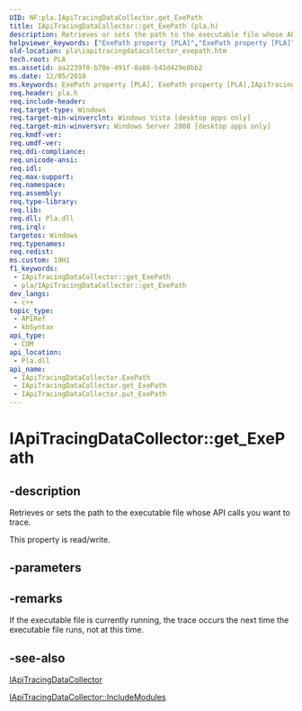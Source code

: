 ```yaml
---
UID: NF:pla.IApiTracingDataCollector.get_ExePath
title: IApiTracingDataCollector::get_ExePath (pla.h)
description: Retrieves or sets the path to the executable file whose API calls you want to trace. (Get)
helpviewer_keywords: ["ExePath property [PLA]","ExePath property [PLA]","IApiTracingDataCollector interface","IApiTracingDataCollector interface [PLA]","ExePath property","IApiTracingDataCollector.ExePath","IApiTracingDataCollector.get_ExePath","IApiTracingDataCollector::ExePath","IApiTracingDataCollector::get_ExePath","IApiTracingDataCollector::put_ExePath","base.iapitracingdatacollector_exepath","get_ExePath","pla.iapitracingdatacollector_exepath","pla/IApiTracingDataCollector::ExePath","pla/IApiTracingDataCollector::get_ExePath","pla/IApiTracingDataCollector::put_ExePath"]
old-location: pla\iapitracingdatacollector_exepath.htm
tech.root: PLA
ms.assetid: aa2239f0-b70e-491f-8a88-b41d429e8bb2
ms.date: 12/05/2018
ms.keywords: ExePath property [PLA], ExePath property [PLA],IApiTracingDataCollector interface, IApiTracingDataCollector interface [PLA],ExePath property, IApiTracingDataCollector.ExePath, IApiTracingDataCollector.get_ExePath, IApiTracingDataCollector::ExePath, IApiTracingDataCollector::get_ExePath, IApiTracingDataCollector::put_ExePath, base.iapitracingdatacollector_exepath, get_ExePath, pla.iapitracingdatacollector_exepath, pla/IApiTracingDataCollector::ExePath, pla/IApiTracingDataCollector::get_ExePath, pla/IApiTracingDataCollector::put_ExePath
req.header: pla.h
req.include-header: 
req.target-type: Windows
req.target-min-winverclnt: Windows Vista [desktop apps only]
req.target-min-winversvr: Windows Server 2008 [desktop apps only]
req.kmdf-ver: 
req.umdf-ver: 
req.ddi-compliance: 
req.unicode-ansi: 
req.idl: 
req.max-support: 
req.namespace: 
req.assembly: 
req.type-library: 
req.lib: 
req.dll: Pla.dll
req.irql: 
targetos: Windows
req.typenames: 
req.redist: 
ms.custom: 19H1
f1_keywords:
 - IApiTracingDataCollector::get_ExePath
 - pla/IApiTracingDataCollector::get_ExePath
dev_langs:
 - c++
topic_type:
 - APIRef
 - kbSyntax
api_type:
 - COM
api_location:
 - Pla.dll
api_name:
 - IApiTracingDataCollector.ExePath
 - IApiTracingDataCollector.get_ExePath
 - IApiTracingDataCollector.put_ExePath
---
```


# IApiTracingDataCollector::get_ExePath


## -description

Retrieves or sets the path to the executable file whose API calls you want to trace.

This property is read/write.

## -parameters

## -remarks

If the executable file is currently running, the trace occurs the next time the executable file runs, not at this time.

## -see-also

<a href="/previous-versions/windows/desktop/api/pla/nn-pla-iapitracingdatacollector">IApiTracingDataCollector</a>



<a href="/previous-versions/windows/desktop/api/pla/nf-pla-iapitracingdatacollector-get_includemodules">IApiTracingDataCollector::IncludeModules</a>
